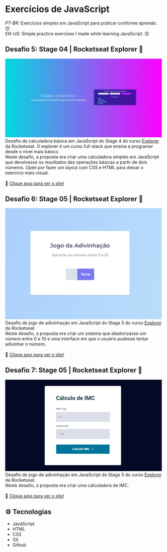 # Exercícios de JavaScript
*PT-BR:* Exercícios simples em JavaScript para praticar conforme aprendo. 😊<br>
*EN-US:* Simple practice exercises I made while learning JavaScript. 😊

## Desafio 5: Stage 04 | Rocketseat Explorer 🚀
![preview](.github/preview-calc.png)<br>
Desafio de calculadora básica em JavaScript do Stage 4 do curso [Explorer](https://app.rocketseat.com.br/explorer) da Rocketseat. O explorer é um curso full-stack que ensina a programar desde o nível mais básico.<br>
Neste desafio, a proposta era criar uma calculadora simples em JavaScript que devolvesse os resultados das operações básicas a partir de dois números. Optei por fazer um layout com CSS e HTML para deixar o exercício mais visual.
<br><br>
🔗 [Clique aqui para ver o site!](https://mariak-fla.github.io/exercicios-JS/calculadora-simples)

## Desafio 6: Stage 05 | Rocketseat Explorer 🚀
![preview](.github/preview-adiv.png)<br>
Desafio de jogo de adivinhação em JavaScript do Stage 5 do curso [Explorer](https://app.rocketseat.com.br/explorer) da Rocketseat.<br>
Neste desafio, a proposta era criar um sistema que aleatorizasse um número entre 0 e 10 e uma interface em que o usuário pudesse tentar adivinhar o número.
<br><br>
🔗 [Clique aqui para ver o site!](https://mariak-fla.github.io/exercicios-JS/jogo-adivinhacao)

## Desafio 7: Stage 05 | Rocketseat Explorer 🚀
![preview](.github/preview-imc.png)<br>
Desafio de jogo de adivinhação em JavaScript do Stage 5 do curso [Explorer](https://app.rocketseat.com.br/explorer) da Rocketseat.<br>
Neste desafio, a proposta era criar uma calculadora de IMC.
<br><br>
🔗 [Clique aqui para ver o site!](https://mariak-fla.github.io/exercicios-JS/calculadora-imc)

## ⚙️ Tecnologias

- JavaScript
- HTML
- CSS
- Git
- Github
